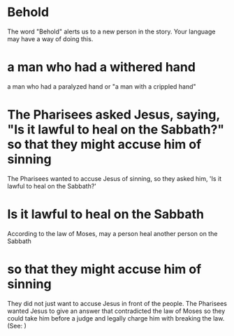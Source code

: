 
# Behold
The word "Behold" alerts us to a new person in the story. Your language may have a way of doing this.

# a man who had a withered hand
a man who had a paralyzed hand or "a man with a crippled hand"

# The Pharisees asked Jesus, saying, "Is it lawful to heal on the Sabbath?" so that they might accuse him of sinning
The Pharisees wanted to accuse Jesus of sinning, so they asked him, 'Is it lawful to heal on the Sabbath?'

# Is it lawful to heal on the Sabbath
According to the law of Moses, may a person heal another person on the Sabbath

# so that they might accuse him of sinning
They did not just want to accuse Jesus in front of the people. The Pharisees wanted Jesus to give an answer that contradicted the law of Moses so they could take him before a judge and legally charge him with breaking the law. (See: )